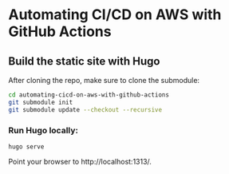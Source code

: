 # Automating CI/CD on AWS with GitHub Actions

## Build the static site with Hugo

After cloning the repo, make sure to clone the submodule:

```sh
cd automating-cicd-on-aws-with-github-actions
git submodule init
git submodule update --checkout --recursive
```

### Run Hugo locally:

`hugo serve`

Point your browser to http://localhost:1313/.

